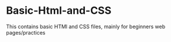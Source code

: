 # Basic-Html-and-CSS
This contains basic HTMl and CSS files, mainly for beginners web pages/practices
